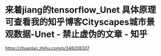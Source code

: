 # 来着jiang的tensorflow_Unet 具体原理可查看我的知乎博客Cityscapes城市景观数据-Unet - 禁止虚伪的文章 - 知乎
https://zhuanlan.zhihu.com/p/348208307
